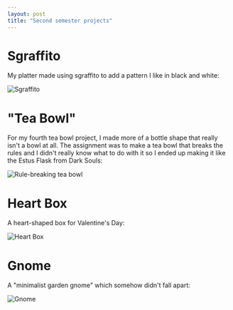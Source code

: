 ```yaml
---
layout: post
title: "Second semester projects"
---
```


# Sgraffito

My platter made using sgraffito to add a pattern I like in black and white:

![Sgraffito](/ceramics-website/images/sgraffito.jpg)

# "Tea Bowl"

For my fourth tea bowl project, I made more of a bottle shape that really isn't a bowl at all. The assignment was to make a tea bowl that breaks the rules and I didn't really know what to do with it so I ended up making it like the Estus Flask from Dark Souls:

![Rule-breaking tea bowl](/ceramics-website/images/4th-teabowl.jpg)

# Heart Box

A heart-shaped box for Valentine's Day:

![Heart Box](/ceramics-website/images/heartbox.jpg)

# Gnome

A "minimalist garden gnome" which somehow didn't fall apart:

![Gnome](/ceramics-website/images/gnome.jpg)
